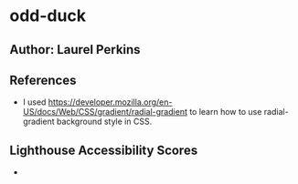 # odd-duck

## Author: Laurel Perkins

## References

* I used <https://developer.mozilla.org/en-US/docs/Web/CSS/gradient/radial-gradient> to learn how to use radial-gradient background style in CSS.

## Lighthouse Accessibility Scores

*